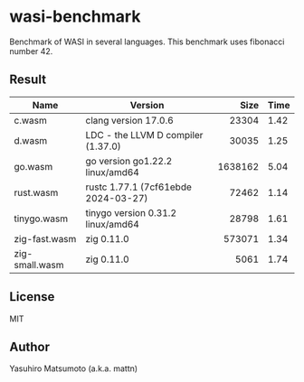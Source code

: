 # wasi-benchmark

Benchmark of WASI in several languages. This benchmark uses fibonacci number 42.

## Result

|Name|Version|Size|Time|
|-|-|-:|-|
|c.wasm|clang version 17.0.6|23304|1.42|
|d.wasm|LDC - the LLVM D compiler (1.37.0)|30035|1.25|
|go.wasm|go version go1.22.2 linux/amd64|1638162|5.04|
|rust.wasm|rustc 1.77.1 (7cf61ebde 2024-03-27)|72462|1.14|
|tinygo.wasm|tinygo version 0.31.2 linux/amd64|28798|1.61|
|zig-fast.wasm|zig 0.11.0|573071|1.34|
|zig-small.wasm|zig 0.11.0|5061|1.74|

## License

MIT

## Author

Yasuhiro Matsumoto (a.k.a. mattn)
